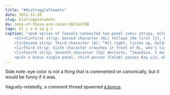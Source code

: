 ```yaml
---
title: "#KLstruggleTtweets"
date: 2021-12-28
slug: klstruggletweets
da: none-of-these-are-canon-902145790
tags: kl j a d sq g c
caption: "<p>A series of loosely-connected two-panel comic strips, altogether titled “some silly stuff from 2AM last night”. All feature Kay Lin (KL) and her yellow eyes.</p>
	<ul><li>First strip: Second character (KL) follows the first (J), humming the song <i>Turn around, bright eyes</i>. J: “You’re the one with glowstick irises.” KL: <i>“‘Glowstick’?”</i></li>
	<li>Second strip: Third character (A): “All right, listen up, Goldie—” [KL interrupts:] “‘Goldie’?? Where did <em>that</em> come from?” A: “What would you prefer, <i>“‘Starving Child’”</i>?” KL: “My <em>name</em> is an opti— <em>neither of those words are true</em>”</li>
	<li>Third strip: Sixth character crouches in front of KL, who’s tied to something. TA: “All right, what’s up with the yellow irises?” KL: “Bold question from someone with bright green… blue… cyan… aqua…? char…treuse…?” TA: “Take your time.” KL: “What do <em style='text-transform:uppercase; font-style:normal'>you</em> call th[em]” TA interrupts: “Wouldn’t <em>you</em> like to know.” (The hue of TA’s irises is inscrutable, like the rest of her.</li>
	<li>Fourth strip: Seventh character (Sq) declares, “Jaundice. I maintain my first assessment.” KL, sitting by: “Y’know what, I’m too f’d up to even argue.” Sq: “Woof.”</li></ul>
	<p>In a bonus single panel, third person (Caleb) passes Kay Lin, who’s face-down at a table, fists clenched. “Whoa-a-a,” says Caleb, snickering, “not lookin’ too hot there, are ya, <strong>egg yolk</strong>?”</p><p>Caption: “In that moment Caleb signed his death warrant.”</p>"
---
```

Side note: eye color is not a thing that is commented on canonically, but it would be funny if it was.

Vaguely-relatedly, a comment thread spawned <a href="https://sta.sh/0269qvjw1xe5" class="ext">a bonus</a>.